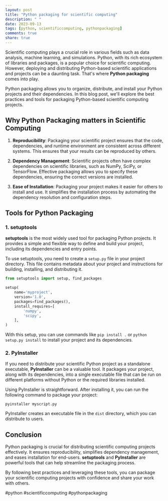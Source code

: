```yaml
---
layout: post
title: "Python packaging for scientific computing"
description: " "
date: 2023-09-13
tags: [python, scientificcomputing, pythonpackaging]
comments: true
share: true
---
```


Scientific computing plays a crucial role in various fields such as data analysis, machine learning, and simulations. Python, with its rich ecosystem of libraries and packages, is a popular choice for scientific computing. However, deploying and distributing Python-based scientific applications and projects can be a daunting task. That's where **Python packaging** comes into play. 

Python packaging allows you to organize, distribute, and install your Python projects and their dependencies. In this blog post, we'll explore the best practices and tools for packaging Python-based scientific computing projects.

## Why Python Packaging matters in Scientific Computing

1. **Reproducibility**: Packaging your scientific project ensures that the code, dependencies, and runtime environment are consistent across different systems. This ensures that your results can be reproduced by others.

2. **Dependency Management**: Scientific projects often have complex dependencies on scientific libraries, such as NumPy, SciPy, or TensorFlow. Effective packaging allows you to specify these dependencies, ensuring the correct versions are installed.

3. **Ease of Installation**: Packaging your project makes it easier for others to install and use. It simplifies the installation process by automating the dependency resolution and configuration steps.

## Tools for Python Packaging

### 1. setuptools

**setuptools** is the most widely used tool for packaging Python projects. It provides a simple and flexible way to define and build your project, including its dependencies and entry points.

To use setuptools, you need to create a `setup.py` file in your project directory. This file contains metadata about your project and instructions for building, installing, and distributing it.

```python
from setuptools import setup, find_packages

setup(
    name='myproject',
    version='1.0',
    packages=find_packages(),
    install_requires=[
        'numpy',
        'scipy',
    ],
)
```

With this setup, you can use commands like `pip install .` or `python setup.py install` to install your project and its dependencies.

### 2. PyInstaller

If you need to distribute your scientific Python project as a standalone executable, **PyInstaller** can be a valuable tool. It packages your project, along with its dependencies, into a single executable file that can be run on different platforms without Python or the required libraries installed.

Using PyInstaller is straightforward. After installing it, you can run the following command to package your project:

```
pyinstaller myscript.py
```

PyInstaller creates an executable file in the `dist` directory, which you can distribute to users.

## Conclusion

Python packaging is crucial for distributing scientific computing projects effectively. It ensures reproducibility, simplifies dependency management, and eases installation for end-users. **setuptools** and **PyInstaller** are powerful tools that can help streamline the packaging process.

By following best practices and leveraging these tools, you can package your scientific computing projects with confidence and share your work with others. 

#python #scientificcomputing #pythonpackaging